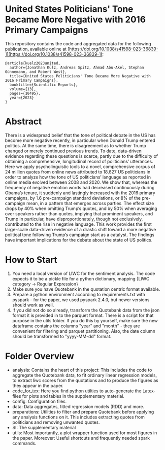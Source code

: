 # United States Politicians' Tone Became More Negative with 2016 Primary Campaigns

This repository contains the code and aggregated data for the following publication, available online at [https://doi.org/10.1038/s41598-023-36839-1](https://doi.org/10.1038/s41598-023-36839-1):

```
@article{kuelz2023united,
  author={Jonathan Külz, Andreas Spitz, Ahmad Abu-Akel, Stephan Günnemann, and Robert West},
  title={United States Politicians' Tone Became More Negative with 2016 Primary Campaigns},
  booktitle={Scientific Reports},
  volume={13},
  pages={10495},
  year={2023}
}
```

# Abstract

There is a widespread belief that the tone of political debate in the US has become more negative recently, in particular when Donald Trump entered politics. At the same time, there is disagreement as to whether Trump changed or merely continued previous trends. To date, data-driven evidence regarding these questions is scarce, partly due to the difficulty of obtaining a comprehensive, longitudinal record of politicians’ utterances. Here we apply psycholinguistic tools to a novel, comprehensive corpus of 24 million quotes from online news attributed to 18,627 US politicians in order to analyze how the tone of US politicians’ language as reported in online media evolved between 2008 and 2020. We show that, whereas the frequency of negative emotion words had decreased continuously during Obama’s tenure, it suddenly and lastingly increased with the 2016 primary campaigns, by 1.6 pre-campaign standard deviations, or 8% of the pre-campaign mean, in a pattern that emerges across parties. The effect size drops by 40% when omitting Trump’s quotes, and by 50% when averaging over speakers rather than quotes, implying that prominent speakers, and Trump in particular, have disproportionately, though not exclusively, contributed to the rise in negative language. This work provides the first large-scale data-driven evidence of a drastic shift toward a more negative political tone following Trump’s campaign start as a catalyst. The findings have important implications for the debate about the state of US politics.


# How to Start

1. You need a local version of LIWC for the sentiment analysis. The code expects it to be a pickle file for a python dictionary, mapping {LIWC category -> Regular Expression}
2. Make sure you have Quotebank in the quotation centric format available.
3. Prepare a python environment according to requirements.txt with pyspark - for the paper, we used pyspark 2.4.0, but newer versions should work as well.
4. If you did not do so already, transform the Quotebank data from the json format it is provided in to the parquet format. There is a script for that purpose in the utils folder. If you do this by yourself, make sure the new dataframe contains the columns "year" and "month" - they are convenient for filtering and parquet partitioning. Also, the date column should be transformed to "yyyy-MM-dd" format.

# Folder Overview

- analysis: Contains the heart of this project: This includes the code to aggregate the Quotebank data, to fit ordinary linear regression models, to extract liwc scores from the quotations and to produce the figures as they appear in the paper.
- code_for_tex: Here you find python utilties to auto-generate the Latex-files for plots and tables in the supplementary material.
- config: Configuration files.
- data: Data aggregates, fitted regression models (RDD) and more.
- preparations: Utilities to filter and prepare Quotebank before applying any analysis functions on it. This includes extracting quotes from politicians and removing unwanted quotes.
- SI: The supplementary material
- utils: Most importantly, a plot wrapper function used for most figures in the paper. Moreover: Useful shortcuts and frequently needed spark commands.
